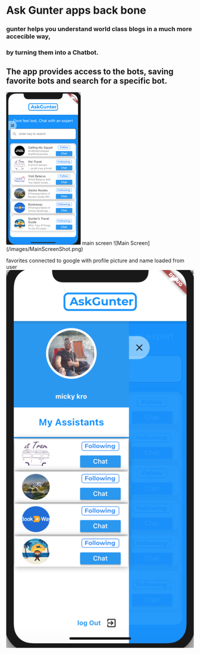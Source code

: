 # Ask Gunter apps back bone
### gunter helps you understand world class blogs in a much more accecible way,
 ### by turning them into a Chatbot. 
 ## The app provides access to the bots, saving favorite bots and search for a specific bot.

<html>
 <img src="/images/MainScreenShot.png" alt="main screen" width="200"/>
</html>
main screen 
![Main Screen](/images/MainScreenShot.png)

favorites connected to google with profile picture and name loaded from user
![favorites](images/FavScreenshot.png)